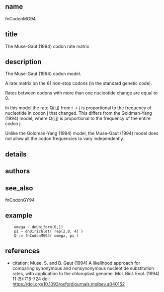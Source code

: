 ## name
fnCodonMG94

## title
The Muse-Gaut (1994) codon rate matrix

## description
The Muse-Gaut (1994) codon model.

A rate matrix on the 61 non-stop codons (in the standard genetic code).

Rates between codons with more than one nucleotide change are equal to 0.

In this model the rate Q(i,j) from i -> j is proportional to the frequency of
nucleotide in codon j that changed.  This differs from the Goldman-Yang (1994) model,
where Q(i,j) is proportional to the frequency of the entire codon j.

Unlike the Goldman-Yang (1994) model, the Muse-Gaut (1994) model does not allow all the codon
frequencies to vary independently.

## details
## authors
## see_also
fnCodonGY94

## example
        omega ~ dnUniform(0,1)
        pi ~ dnDirichlet( rep(2.0, 4) )
        Q := fnCodonMG94( omega, pi )

## references
- citation: Muse, S. and B. Gaut (1994) A likelihood approach for comparing synonymous and nonsynonymous
      nucleotide substitution rates, with application to the chloroplast genome. Mol. Biol. Evol. (1994) 11 (5):715-724
  doi: https://doi.org/10.1093/oxfordjournals.molbev.a040152
   
